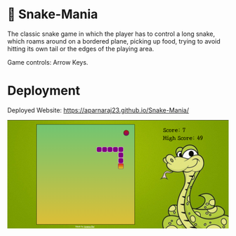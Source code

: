 # 🐍 Snake-Mania
The classic snake game in which the player has to control a long snake, which roams around on a bordered plane, picking up food, trying to avoid hitting its own tail or the edges of the playing area.   

Game controls: Arrow Keys.

# Deployment
Deployed Website: https://aparnaraj23.github.io/Snake-Mania/

![](/img/screenshot.PNG)
